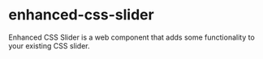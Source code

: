 # enhanced-css-slider
Enhanced CSS Slider is a web component that adds some functionality to your existing CSS slider.
